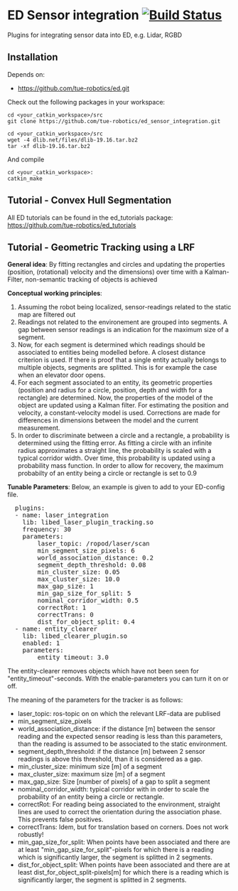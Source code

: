 ED Sensor integration [![Build Status](https://travis-ci.org/tue-robotics/ed_sensor_integration.svg?branch=master)](https://travis-ci.org/tue-robotics/ed_sensor_integration)
======

Plugins for integrating sensor data into ED, e.g. Lidar, RGBD

## Installation

Depends on:
- https://github.com/tue-robotics/ed.git

Check out the following packages in your workspace:

    cd <your_catkin_workspace>/src
    git clone https://github.com/tue-robotics/ed_sensor_integration.git
    
    cd <your_catkin_workspace>/src
    wget -4 dlib.net/files/dlib-19.16.tar.bz2
    tar -xf dlib-19.16.tar.bz2 

And compile

    cd <your_catkin_workspace>:
    catkin_make
    
## Tutorial - Convex Hull Segmentation

All ED tutorials can be found in the ed_tutorials package: https://github.com/tue-robotics/ed_tutorials

## Tutorial - Geometric Tracking using a LRF

**General idea**: By fitting rectangles and circles and updating the properties (position, (rotational) velocity and the dimensions) over time with a Kalman-Filter, non-semantic tracking of objects is achieved

**Conceptual working principles**:

  1.  Assuming the robot being localized, sensor-readings related to the static map are filtered out
  2. Readings not related to the environement are grouped into segments. A gap between sensor readings is an indication for the maximum size of a segment.
  3. Now, for each segment is determined which readings should be associated to entities being modelled before.  A closest distance criterion is used. If there is proof that a single entity actually belongs to multiple objects, segments are splitted. This is for example the case when an elevator door opens.
  4. For each segment associated to an entity, its geometric properties (position and radius for a circle, position, depth and width for a rectangle) are determined. Now, the properties of the model of the object are updated using a Kalman filter. For estimating the position and velocity, a constant-velocity model is used. Corrections are made for differences in dimensions between the model and the current measurement.
  5. In order to discriminate between a circle and a rectangle, a probability is determined using the fitting error. As fitting a circle with an infinite radius approximates a straight line, the probability is scaled with a typical corridor width. Over time, this probability is updated using a probability mass function. In order to allow for recovery, the maximum probabilty of an entity being a circle or rectangle is set to 0.9
  
  **Tunable Parameters**:
  Below, an example is given to add to your ED-config file. 
  <pre>
  plugins:
  - name: laser_integration
    lib: libed_laser_plugin_tracking.so
    frequency: 30
    parameters:
        laser_topic: /ropod/laser/scan
        min_segment_size_pixels: 6
        world_association_distance: 0.2
        segment_depth_threshold: 0.08
        min_cluster_size: 0.05
        max_cluster_size: 10.0
        max_gap_size: 1
        min_gap_size_for_split: 5
        nominal_corridor_width: 0.5
        correctRot: 1
        correctTrans: 0
        dist_for_object_split: 0.4
  - name: entity_clearer
    lib: libed_clearer_plugin.so
    enabled: 1
    parameters:
        entity_timeout: 3.0
</pre>

The entity-clearer removes objects which have not been seen for "entity_timeout"-seconds. With the enable-parameters you can turn it on or off.

The meaning of the parameters for the tracker is as follows:

  * laser_topic: ros-topic on on which the relevant LRF-data are publised
  * min_segment_size_pixels
  * world_association_distance: if the distance [m] between the sensor reading and the expected sensor reading is less than this parameters, than the reading is assumed to be associated to the static environment.
  * segment_depth_threshold: if the distance [m] between 2 sensor readings is above this threshold, than it is considered as a gap.
  * min_cluster_size: minimum size [m] of a segment
  * max_cluster_size: maximum size [m] of a segment
  * max_gap_size: Size [number of pixels] of a gap to split a segment
  * nominal_corridor_width: typical corridor with in order to scale the probability of an entity being a circle or rectangle.
  * correctRot: For reading being associated to the environment, straight lines are used to correct the orientation during the association phase. This prevents false positives.
  * correctTrans: Idem, but for translation based on corners. Does not work robustly!
  * min_gap_size_for_split: When points have been associated and there are at least "min_gap_size_for_split"-pixels for which there is a reading which is significantly larger, the segment is splitted in 2 segments.
  * dist_for_object_split: When points have been associated and there are at least dist_for_object_split-pixels[m] for which there is a reading which is significantly larger, the segment is splitted in 2 segments.
